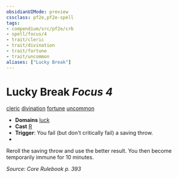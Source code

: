 ```yaml
---
obsidianUIMode: preview
cssclass: pf2e,pf2e-spell
tags:
- compendium/src/pf2e/crb
- spell/focus/4
- trait/cleric
- trait/divination
- trait/fortune
- trait/uncommon
aliases: ["Lucky Break"]
---
```

# Lucky Break *Focus 4*   
[cleric](Reference/Rules/Traits/cleric.md "Cleric Class Trait")  [divination](divination.md "Divination School Trait")  [fortune](fortune.md "Fortune Effect Trait")  [uncommon](uncommon.md "Uncommon Rarity Trait")  

- **Domains** [luck](Reference/Compendium/Setting/domains.md#Luck)
- **Cast** [R](chapter-9-playing-the-game.md#Actions "Reaction") 
- **Trigger**: You fail (but don't critically fail) a saving throw.
- 

Reroll the saving throw and use the better result. You then become temporarily immune for 10 minutes.

*Source: Core Rulebook p. 393*